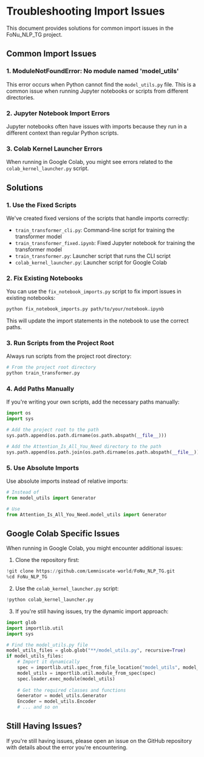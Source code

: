 # Troubleshooting Import Issues

This document provides solutions for common import issues in the FoNu_NLP_TG project.

## Common Import Issues

### 1. ModuleNotFoundError: No module named 'model_utils'

This error occurs when Python cannot find the `model_utils.py` file. This is a common issue when running Jupyter notebooks or scripts from different directories.

### 2. Jupyter Notebook Import Errors

Jupyter notebooks often have issues with imports because they run in a different context than regular Python scripts.

### 3. Colab Kernel Launcher Errors

When running in Google Colab, you might see errors related to the `colab_kernel_launcher.py` script.

## Solutions

### 1. Use the Fixed Scripts

We've created fixed versions of the scripts that handle imports correctly:

- `train_transformer_cli.py`: Command-line script for training the transformer model
- `train_transformer_fixed.ipynb`: Fixed Jupyter notebook for training the transformer model
- `train_transformer.py`: Launcher script that runs the CLI script
- `colab_kernel_launcher.py`: Launcher script for Google Colab

### 2. Fix Existing Notebooks

You can use the `fix_notebook_imports.py` script to fix import issues in existing notebooks:

```bash
python fix_notebook_imports.py path/to/your/notebook.ipynb
```

This will update the import statements in the notebook to use the correct paths.

### 3. Run Scripts from the Project Root

Always run scripts from the project root directory:

```bash
# From the project root directory
python train_transformer.py
```

### 4. Add Paths Manually

If you're writing your own scripts, add the necessary paths manually:

```python
import os
import sys

# Add the project root to the path
sys.path.append(os.path.dirname(os.path.abspath(__file__)))

# Add the Attention_Is_All_You_Need directory to the path
sys.path.append(os.path.join(os.path.dirname(os.path.abspath(__file__)), "Attention_Is_All_You_Need"))
```

### 5. Use Absolute Imports

Use absolute imports instead of relative imports:

```python
# Instead of
from model_utils import Generator

# Use
from Attention_Is_All_You_Need.model_utils import Generator
```

## Google Colab Specific Issues

When running in Google Colab, you might encounter additional issues:

1. Clone the repository first:

```python
!git clone https://github.com/Lemniscate-world/FoNu_NLP_TG.git
%cd FoNu_NLP_TG
```

2. Use the `colab_kernel_launcher.py` script:

```python
!python colab_kernel_launcher.py
```

3. If you're still having issues, try the dynamic import approach:

```python
import glob
import importlib.util
import sys

# Find the model_utils.py file
model_utils_files = glob.glob("**/model_utils.py", recursive=True)
if model_utils_files:
    # Import it dynamically
    spec = importlib.util.spec_from_file_location("model_utils", model_utils_files[0])
    model_utils = importlib.util.module_from_spec(spec)
    spec.loader.exec_module(model_utils)
    
    # Get the required classes and functions
    Generator = model_utils.Generator
    Encoder = model_utils.Encoder
    # ... and so on
```

## Still Having Issues?

If you're still having issues, please open an issue on the GitHub repository with details about the error you're encountering.
